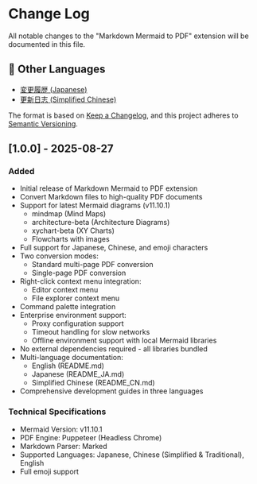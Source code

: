 # Change Log

All notable changes to the "Markdown Mermaid to PDF" extension will be documented in this file.

## 📖 Other Languages

- [変更履歴 (Japanese)](CHANGELOG_JA.md)
- [更新日志 (Simplified Chinese)](CHANGELOG_CN.md)

The format is based on [Keep a Changelog](https://keepachangelog.com/en/1.0.0/),
and this project adheres to [Semantic Versioning](https://semver.org/spec/v2.0.0.html).

## [1.0.0] - 2025-08-27

### Added
- Initial release of Markdown Mermaid to PDF extension
- Convert Markdown files to high-quality PDF documents
- Support for latest Mermaid diagrams (v11.10.1)
  - mindmap (Mind Maps)
  - architecture-beta (Architecture Diagrams)
  - xychart-beta (XY Charts)
  - Flowcharts with images
- Full support for Japanese, Chinese, and emoji characters
- Two conversion modes:
  - Standard multi-page PDF conversion
  - Single-page PDF conversion
- Right-click context menu integration:
  - Editor context menu
  - File explorer context menu
- Command palette integration
- Enterprise environment support:
  - Proxy configuration support
  - Timeout handling for slow networks
  - Offline environment support with local Mermaid libraries
- No external dependencies required - all libraries bundled
- Multi-language documentation:
  - English (README.md)
  - Japanese (README_JA.md)
  - Simplified Chinese (README_CN.md)
- Comprehensive development guides in three languages

### Technical Specifications
- Mermaid Version: v11.10.1
- PDF Engine: Puppeteer (Headless Chrome)
- Markdown Parser: Marked
- Supported Languages: Japanese, Chinese (Simplified & Traditional), English
- Full emoji support
